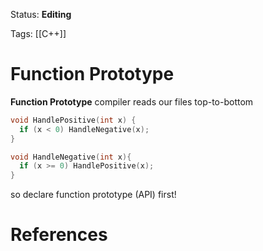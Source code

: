 Status: **Editing**

Tags: [[C++]]

# Function Prototype
**Function Prototype**
compiler reads our files top-to-bottom
```cpp
void HandlePositive(int x) {
  if (x < 0) HandleNegative(x);
}

void HandleNegative(int x){
  if (x >= 0) HandlePositive(x);
}
```
so declare function prototype (API) first!




# References